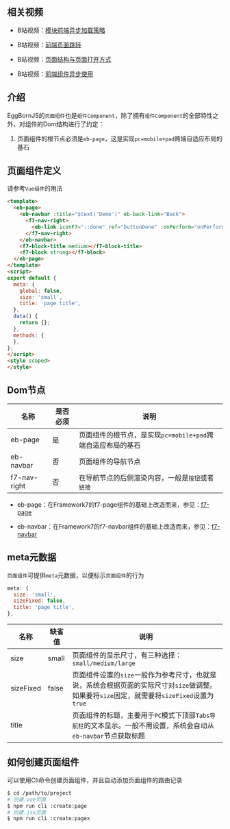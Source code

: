 ## 相关视频

* B站视频：[模块前端异步加载策略](https://www.bilibili.com/video/BV1pd4y1Q76z/?vd_source=8a2b870d6d5dc83f8f4b973c95613fd8)

* B站视频：[前端页面跳转](https://www.bilibili.com/video/BV1Hd4y1S7Pj/?vd_source=8a2b870d6d5dc83f8f4b973c95613fd8)

* B站视频：[页面结构与页面打开方式](https://www.bilibili.com/video/BV1d34y1J7kS/?vd_source=8a2b870d6d5dc83f8f4b973c95613fd8)

* B站视频：[前端组件异步使用](https://www.bilibili.com/video/BV1rG411H7Qz/?vd_source=8a2b870d6d5dc83f8f4b973c95613fd8)

## 介绍

EggBornJS的`页面组件`也是`组件Component`，除了拥有`组件Component`的全部特性之外，对组件的Dom结构进行了约定：

1. 页面组件的根节点必须是`eb-page`，这是实现`pc=mobile+pad`跨端自适应布局的基石

## 页面组件定义

请参考`Vue组件`的用法

``` html
<template>
  <eb-page>
    <eb-navbar :title="$text('Demo')" eb-back-link="Back">
      <f7-nav-right>
        <eb-link iconF7="::done" ref="buttonDone" :onPerform="onPerformDone"></eb-link>
      </f7-nav-right>
    </eb-navbar>
    <f7-block-title medium></f7-block-title>
    <f7-block strong></f7-block>
  </eb-page>
</template>
<script>
export default {
  meta: {
    global: false,
    size: 'small',
    title: 'page title',
  },
  data() {
    return {};
  },
  methods: {
  },
};
</script>
<style scoped>
</style>
```

## Dom节点

| 名称 | 是否必须 | 说明 |
|----|----|----|
| eb-page | 是 | 页面组件的根节点，是实现`pc=mobile+pad`跨端自适应布局的基石 |
| eb-navbar | 否 | 页面组件的导航节点 |
| f7-nav-right | 否 | 在导航节点的后侧渲染内容，一般是`按钮`或者`链接` |

* eb-page：在Framework7的f7-page组件的基础上改造而来，参见：[f7-page](https://v5.framework7.io/vue/page)

* eb-navbar：在Framework7的f7-navbar组件的基础上改造而来，参见：[f7-navbar](https://v5.framework7.io/vue/navbar)

## meta元数据

`页面组件`可提供`meta`元数据，以便标示`页面组件`的行为

``` javascript
meta: {
  size: 'small',
  sizeFixed: false,
  title: 'page title',
},
```

| 名称 | 缺省值 | 说明 |
|----|----|----|
| size | small | 页面组件的显示尺寸，有三种选择：`small/medium/large` |
| sizeFixed | false | 页面组件设置的`size`一般作为参考尺寸，也就是说，系统会根据页面的实际尺寸对`size`做调整。如果要将`size`固定，就需要将`sizeFixed`设置为`true` |
| title |    | 页面组件的标题，主要用于`PC`模式下顶部`Tabs导航栏`的文本显示。一般不用设置，系统会自动从`eb-navbar`节点获取标题 |

## 如何创建页面组件

可以使用Cli命令创建页面组件，并且自动添加页面组件的路由记录

``` bash
$ cd /path/to/project
# 创建.vue页面
$ npm run cli :create:page
# 创建.jsx页面
$ npm run cli :create:pagex
```